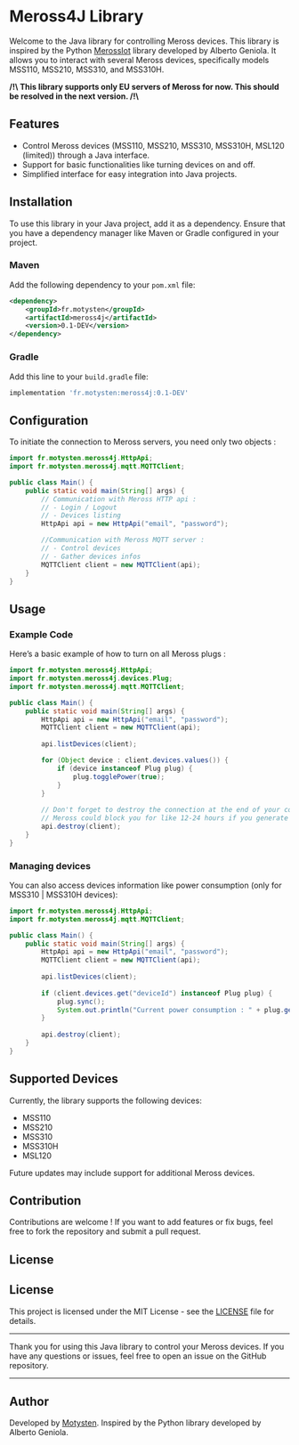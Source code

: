 # Meross4J Library

Welcome to the Java library for controlling Meross devices. This library is inspired by the Python [MerossIot](https://github.com/albertogeniola/MerossIot) library developed by Alberto Geniola. It allows you to interact with several Meross devices, specifically models MSS110, MSS210, MSS310, and MSS310H.

**/!\\ This library supports only EU servers of Meross for now. This should be resolved in the next version. /!\\**

## Features

- Control Meross devices (MSS110, MSS210, MSS310, MSS310H, MSL120 (limited)) through a Java interface.
- Support for basic functionalities like turning devices on and off.
- Simplified interface for easy integration into Java projects.

## Installation

To use this library in your Java project, add it as a dependency. Ensure that you have a dependency manager like Maven or Gradle configured in your project.

### Maven

Add the following dependency to your `pom.xml` file:

```xml
<dependency>
    <groupId>fr.motysten</groupId>
    <artifactId>meross4j</artifactId>
    <version>0.1-DEV</version>
</dependency>
```

### Gradle

Add this line to your `build.gradle` file:

```gradle
implementation 'fr.motysten:meross4j:0.1-DEV'
```

## Configuration

To initiate the connection to Meross servers, you need only two objects :

```java
import fr.motysten.meross4j.HttpApi;
import fr.motysten.meross4j.mqtt.MQTTClient;

public class Main() {
    public static void main(String[] args) {
        // Communication with Meross HTTP api :
        // - Login / Logout
        // - Devices listing
        HttpApi api = new HttpApi("email", "password");

        //Communication with Meross MQTT server :
        // - Control devices
        // - Gather devices infos
        MQTTClient client = new MQTTClient(api);
    }
}

```

## Usage

### Example Code

Here’s a basic example of how to turn on all Meross plugs :

```java
import fr.motysten.meross4j.HttpApi;
import fr.motysten.meross4j.devices.Plug;
import fr.motysten.meross4j.mqtt.MQTTClient;

public class Main() {
    public static void main(String[] args) {
        HttpApi api = new HttpApi("email", "password");
        MQTTClient client = new MQTTClient(api);
        
        api.listDevices(client);

        for (Object device : client.devices.values()) {
            if (device instanceof Plug plug) {
                plug.togglePower(true);
            }
        }
        
        // Don't forget to destroy the connection at the end of your code
        // Meross could block you for like 12-24 hours if you generate too many tokens without destroying them at the end !
        api.destroy(client);
    }
}
```

### Managing devices

You can also access devices information like power consumption (only for MSS310 | MSS310H devices):

```java
import fr.motysten.meross4j.HttpApi;
import fr.motysten.meross4j.mqtt.MQTTClient;

public class Main() {
    public static void main(String[] args) {
        HttpApi api = new HttpApi("email", "password");
        MQTTClient client = new MQTTClient(api);
        
        api.listDevices(client);
        
        if (client.devices.get("deviceId") instanceof Plug plug) {
            plug.sync();
            System.out.println("Current power consumption : " + plug.getPowerUsage() + "W");
        }
        
        api.destroy(client);
    }
}
```

## Supported Devices

Currently, the library supports the following devices:

- MSS110
- MSS210
- MSS310
- MSS310H
- MSL120

Future updates may include support for additional Meross devices.

## Contribution

Contributions are welcome ! If you want to add features or fix bugs, feel free to fork the repository and submit a pull request.

## License

## License

This project is licensed under the MIT License - see the [LICENSE](LICENSE) file for details.

---

Thank you for using this Java library to control your Meross devices. If you have any questions or issues, feel free to open an issue on the GitHub repository.

---

## Author

Developed by [Motysten](https://github.com/Motysten). Inspired by the Python library developed by Alberto Geniola.
